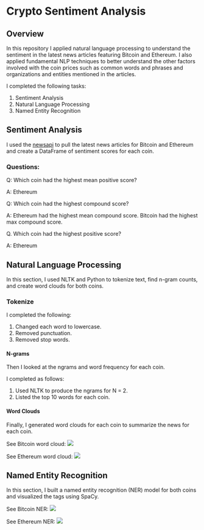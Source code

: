 # Crypto Sentiment Analysis

## Overview

In this repository I applied natural language processing to understand the sentiment in the latest news articles featuring Bitcoin and Ethereum. I also applied fundamental NLP techniques to better understand the other factors involved with the coin prices such as common words and phrases and organizations and entities mentioned in the articles.

I completed the following tasks:

1. Sentiment Analysis
2. Natural Language Processing
3. Named Entity Recognition

## Sentiment Analysis

I used the [newsapi](https://newsapi.org/) to pull the latest news articles for Bitcoin and Ethereum and create a DataFrame of sentiment scores for each coin.

### Questions:

Q: Which coin had the highest mean positive score?

A: Ethereum

Q: Which coin had the highest compound score?

A: Ethereum had the highest mean compound score. Bitcoin had the highest max compound score.

Q. Which coin had the highest positive score?

A: Ethereum


## Natural Language Processing

In this section, I used NLTK and Python to tokenize text, find n-gram counts, and create word clouds for both coins. 

### Tokenize

I completed the following:

1. Changed each word to lowercase.
2. Removed punctuation.
3. Removed stop words.

#### N-grams

Then I looked at the ngrams and word frequency for each coin.

I completed as follows:
1. Used NLTK to produce the ngrams for N = 2.
2. Listed the top 10 words for each coin.

#### Word Clouds

Finally, I generated word clouds for each coin to summarize the news for each coin.

See Bitcoin word cloud:
![](https://github.com/sarahm44/crypto-sentiment-analysis/edit/main/images/btc_cloud.png)

See Ethereum word cloud:
![](https://github.com/sarahm44/crypto-sentiment-analysis/edit/main/images/eth_cloud.png)


## Named Entity Recognition

In this section, I built a named entity recognition (NER) model for both coins and visualized the tags using SpaCy.

See Bitcoin NER:
![](https://github.com/sarahm44/crypto-sentiment-analysis/edit/main/images/btc_ner.png)

See Ethereum NER:
![](https://github.com/sarahm44/crypto-sentiment-analysis/edit/main/images/btc_ner.png)
